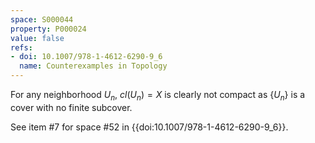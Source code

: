 ```yaml
---
space: S000044
property: P000024
value: false
refs:
- doi: 10.1007/978-1-4612-6290-9_6
  name: Counterexamples in Topology
---
```


For any neighborhood $U_n$, $cl(U_n) = X$ is clearly not compact as $\{U_n\}$ is a cover with no finite subcover.

See item #7 for space #52 in {{doi:10.1007/978-1-4612-6290-9_6}}.
